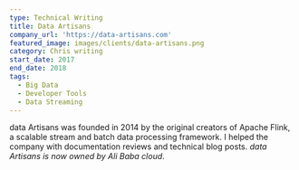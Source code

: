 ```yaml
---
type: Technical Writing
title: Data Artisans
company_url: 'https://data-artisans.com'
featured_image: images/clients/data-artisans.png
category: Chris writing
start_date: 2017
end_date: 2018
tags:
  - Big Data
  - Developer Tools
  - Data Streaming
---
```


data Artisans was founded in 2014 by the original creators of Apache Flink, a scalable stream and batch data processing framework. I helped the company with documentation reviews and technical blog posts. _data Artisans is now owned by Ali Baba cloud_.
